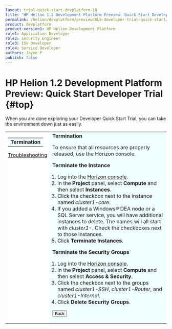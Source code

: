 ```yaml
---
layout: trial-quick-start-devplatform-10
title: "HP Helion 1.2 Development Platform Preview: Quick Start Developer Trial Termination"
permalink: /helion/devplatform/preview/ALS-developer-trial-quick-start/termination/
product: devplatform
product-version1: HP Helion Development Platform
role1: Application Developer
role2: Security Engineer
role3: ISV Developer 
role4: Service Developer
authors: Jayme P
publish: false
---
```

<!--PUBLISHED-->

<script>
function PageRefresh {
onLoad="window.refresh"
}
PageRefresh();
</script>

# HP Helion 1.2 Development Platform Preview: Quick Start Developer Trial {#top}

When you are done exploring your Developer Quick Start Trial, you can take the environment down just as easily.

<table style="background-color: #FFF; vertical-align:top;">
<tr style="padding: 0;">
<td style="vertical-align:top;">

<table border="0" style="background-color: #FFF;">
<tr>
<td style="background-color: #F0FFFF;">
<b>Termination</b>
</td>
</tr>
</table>

<p>
<a href="http://docs.hpcloud.com/helion/devplatform/preview/ALS-developer-trial-quick-start/troubleshooting">Troubleshooting</a></p>
</td>

</td>

<td style="background-color: #F0FFFF; vertical-align: top;"><b>Termination</b>
<p> To ensure that all resources are properly released, use the Horizon console.</p>

<b>Terminate the Instance</b>
<ol style="padding-left: 1em;">
<li>Log into the <a href="https://horizon.hpcloud.com/" target="_blank">Horizon console</a>. </li>
<li>In the <b>Project</b> panel, select <b>Compute</b> and then select <b>Instances</b>.</li>
<li>Click the checkbox next to the instance named <i>cluster1-core</i>.
<li>If you added a Windows&#174; DEA node or a SQL Server service, you will have additional instances to delete. The names will all start with <i>cluster1-</i>. Check the checkboxes next to those instances.
<li>Click <b>Terminate Instances</b>.
</ol>

<b>Terminate the Security Groups</b>
<ol style="padding-left: 1em;">
<li>Log into the <a href="https://horizon.hpcloud.com/" target="_blank">Horizon console</a>. </li>
<li>In the <b>Project</b> panel, select <b>Compute</b> and then select <b>Access & Security</b>.</li>
<li>Click the checkbox next to the groups named <i>cluster1-SSH</i>, <i>cluster1-Router</i>, and <i>cluster1-Internal</i>.
<li>Click <b>Delete Security Groups</b>.
</ol>

<p><input type="button" value="Back" onclick="history.back(-1)" /></p>
</td>
</tr>
</table>
